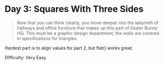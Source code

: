 # Day 3: Squares With Three Sides

> Now that you can think clearly, you move deeper into the labyrinth of hallways and office furniture 
> that makes up this part of Easter Bunny HQ. This must be a graphic design department; 
> the walls are covered in specifications for triangles.

Hardest part is to align values for part 2, but flat() works great.

Difficulty: Very Easy